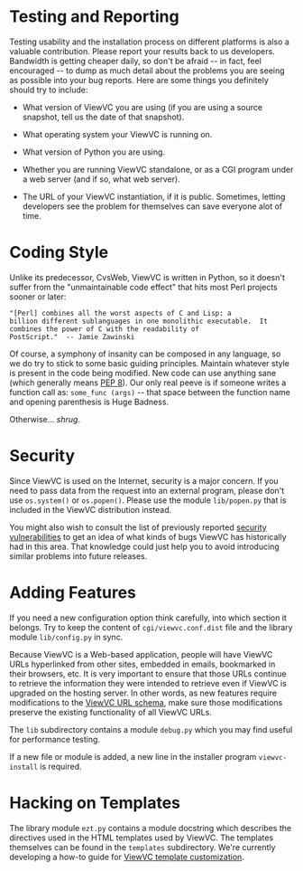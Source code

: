# Testing and Reporting

Testing usability and the installation process on different platforms
is also a valuable contribution.  Please report your results back to
us developers.  Bandwidth is getting cheaper daily, so don't be afraid
-- in fact, feel encouraged -- to dump as much detail about the
problems you are seeing as possible into your bug reports.  Here are
some things you definitely should try to include:

  * What version of ViewVC you are using (if you are using a source
    snapshot, tell us the date of that snapshot).

  * What operating system your ViewVC is running on.

  * What version of Python you are using.

  * Whether you are running ViewVC standalone, or as a CGI program
    under a web server (and if so, what web server).

  * The URL of your ViewVC instantiation, if it is public.
    Sometimes, letting developers see the problem for themselves can
    save everyone alot of time.

# Coding Style

Unlike its predecessor, CvsWeb, ViewVC is written in Python, so it
doesn't suffer from the "unmaintainable code effect" that hits most
Perl projects sooner or later:

    "[Perl] combines all the worst aspects of C and Lisp: a
    billion different sublanguages in one monolithic executable.  It
    combines the power of C with the readability of
    PostScript."  -- Jamie Zawinski

Of course, a symphony of insanity can be composed in any language, so
we do try to stick to some basic guiding principles.  Maintain
whatever style is present in the code being modified.  New code can
use anything sane (which generally
means [PEP 8](http://www.python.org/dev/peps/pep-0008/)).
Our only real peeve is if someone writes a function call as:
`some_func (args)` -- that space between the function name and opening
parenthesis is Huge Badness.

Otherwise... _shrug_.

# Security

Since ViewVC is used on the Internet, security is a major concern.  If
you need to pass data from the request into an external program,
please don't use `os.system()` or `os.popen()`.  Please use the module
`lib/popen.py` that is included in the ViewVC distribution instead.

You might also wish to consult the list of previously reported
[security vulnerabilities](http://viewvc.org/security/) to get an idea
of what kinds of bugs ViewVC has historically had in this area.  That
knowledge could just help you to avoid introducing similar problems
into future releases.

# Adding Features

If you need a new configuration option think carefully, into which
section it belongs.  Try to keep the content of `cgi/viewvc.conf.dist`
file and the library module `lib/config.py` in sync.

Because ViewVC is a Web-based application, people will have ViewVC
URLs hyperlinked from other sites, embedded in emails, bookmarked in
their browsers, etc.  It is very important to ensure that those URLs
continue to retrieve the information they were intended to retrieve
even if ViewVC is upgraded on the hosting server.  In other words, as
new features require modifications to the [ViewVC URL
schema](./docs/url-reference.html), make sure those modifications
preserve the existing functionality of all ViewVC URLs.

The `lib` subdirectory contains a module `debug.py` which you may find
useful for performance testing.

If a new file or module is added, a new line in the installer program
`viewvc-install` is required.

# Hacking on Templates

The library module `ezt.py` contains a module docstring which
describes the directives used in the HTML templates used by ViewVC.
The templates themselves can be found in the `templates` subdirectory.
We're currently developing a how-to guide for [ViewVC template
customization](./docs/template-authoring-guide.html).
